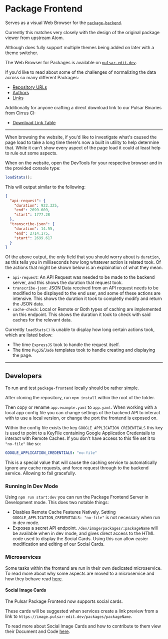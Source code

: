 # Package Frontend

Serves as a visual Web Browser for the [`package-backend`](https://github.com/pulsar-edit/package-backend).

Currently this matches very closely with the design of the original package viewer from upstream Atom.

Although does fully support multiple themes being added on later with a theme switcher.

The Web Browser for Packages is available on [`pulsar-edit.dev`](https://web.pulsar-edit.dev/).

If you'd like to read about some of the challenges of normalizing the data across so many different Packages:

  * [Repository URLs](/docs/repository-urls.md)
  * [Authors](/docs/authors.md)
  * [Links](/docs/links.md)

Additionally for anyone crafting a direct download link to our Pulsar Binaries from Cirrus CI:
  * [Download Link Table](/docs/download_links.md)

---

When browsing the website, if you'd like to investigate what's caused the page load to take a long time there's now a built in utility to help determine that. While it can't show every aspect of the page load it could at least help to rule out some aspects.

When on the website, open the DevTools for your respective browser and in the provided console type:

```javascript
loadStats();
```

This will output similar to the following:

```json
{
  "api-request": {
    "duration": 922.325,
    "end": 2699.609,
    "start": 1777.28
  },
  "transcribe-json": {
    "duration": 14.55,
    "end": 2714.175,
    "start": 2699.617
  }
}
```

Of the above output, the only field that you should worry about is `duration`, as this tells you in milliseconds how long whatever action is related took. Of the actions that might be shown below is an explaination of what they mean.

* `api-request`: An API Request was needed to be made to the backend server, and this shows the duration that request took.
* `transcribe-json`: JSON Data received from an API request needs to be modified to be displayed to the end user, and some of these actions are intensive. This shows the duration it took to completly modify and return the JSON data.
* `cache-check`: Local or Remote or Both types of caching are implemented on this endpoint. This shows the duration it took to check with said caches for the relevant data.

Currently `loadStats()` is unable to display how long certain actions took, which are listed below:

* The time `ExpressJS` took to handle the request itself.
* The time `PugJS`/`Jade` templates took to handle creating and displaying the page.

---

## Developers

To run and test `package-frontend` locally should be rather simple.

After cloning the repository, run `npm install` within the root of the folder.

Then copy or rename `app.example.yaml` to `app.yaml`. When working with a local app config file you can change settings of the backend API to interact with to use a local version, or change the port the frontend is exposed on.

Within the config file exists the key `GOOGLE_APPLICATION_CREDENTIALS` this key is used to point to a KeyFile containing Google Application Credentails to interact with Remote Caches. If you don't have access to this file set it to `"no-file"` like so:

```yaml
GOOGLE_APPLICATION_CREDENTIALS: "no-file"
```

This is a special value that will cause the caching service to automatically ignore any cache requests, and force request through to the backend service. Allowing to fail gracefully.

### Running In Dev Mode

Using `npm run start:dev` you can run the Package Frontend Server in Development mode. This does two notable things:
  - Disables Remote Cache Features Natively. Setting `GOOGLE_APPLICATION_CREDENTIALS: "no-file"` is not necessary when run in dev mode.
  - Exposes a secret API endpoint. `/dev/image/packages/:packageName` will be available when in dev mode, and gives direct access to the HTML code used to display the Social Cards. Using this can allow easier modification and editing of our Social Cards.

### Microservices

Some tasks within the frontend are run in their own dedicated microservice. To read more about why some aspects are moved to a microservice and how they behave read [here](./microservices/README.md).

#### Social Image Cards

The Pulsar Package Frontend now supports social cards.

These cards will be suggested when services create a link preview from a link to `https://image.pulsar-edit.dev/packages/packageName`.

To read more about Social Image Cards and how to contribute to them view their Document and Code [here](./microservices/social-cards/README.md).
